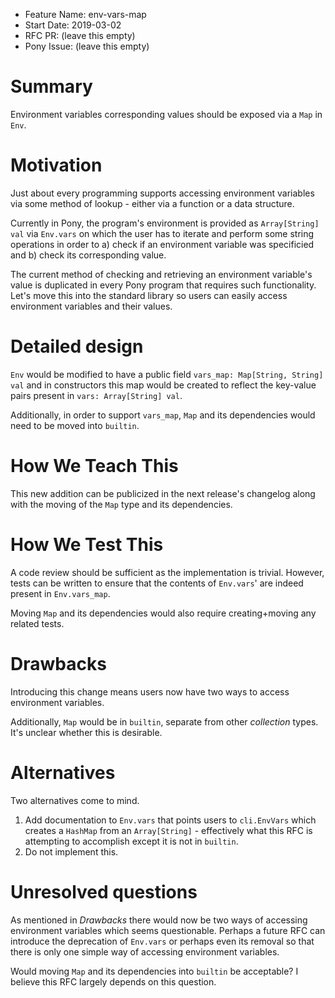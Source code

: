 - Feature Name: env-vars-map
- Start Date: 2019-03-02
- RFC PR: (leave this empty)
- Pony Issue: (leave this empty)

# Summary

Environment variables corresponding values should be exposed via a `Map` in
`Env`.

# Motivation

Just about every programming supports accessing environment variables via some
method of lookup - either via a function or a data structure.

Currently in Pony, the program's environment is provided as `Array[String] val`
via `Env.vars` on which the user has to iterate and perform some string
operations in order to a) check if an environment variable was specificied and
b) check its corresponding value.

The current method of checking and retrieving an environment variable's value is
duplicated in every Pony program that requires such functionality. Let's move
this into the standard library so users can easily access environment variables
and their values.

# Detailed design

`Env` would be modified to have a public field `vars_map: Map[String, String]
val` and in constructors this map would be created to reflect the key-value
pairs present in `vars: Array[String] val`.

Additionally, in order to support `vars_map`, `Map` and its dependencies would
need to be moved into `builtin`.

# How We Teach This

This new addition can be publicized in the next release's changelog along with
the moving of the `Map` type and its dependencies.

# How We Test This

A code review should be sufficient as the implementation is trivial. However,
tests can be written to ensure that the contents of `Env.vars`' are indeed
present in `Env.vars_map`.

Moving `Map` and its dependencies would also require creating+moving any related
tests.

# Drawbacks

Introducing this change means users now have two ways to access environment
variables.

Additionally, `Map` would be in `builtin`, separate from other _collection_
types. It's unclear whether this is desirable.

# Alternatives

Two alternatives come to mind.

1. Add documentation to `Env.vars` that points users to `cli.EnvVars` which
   creates a `HashMap` from an `Array[String]` - effectively what this RFC is
   attempting to accomplish except it is not in `builtin`.
2. Do not implement this.

# Unresolved questions

As mentioned in _Drawbacks_ there would now be two ways of accessing
environment variables which seems questionable. Perhaps a future RFC can
introduce the deprecation of `Env.vars` or perhaps even its removal so that
there is only one simple way of accessing environment variables.

Would moving `Map` and its dependencies into `builtin` be acceptable? I believe
this RFC largely depends on this question.
